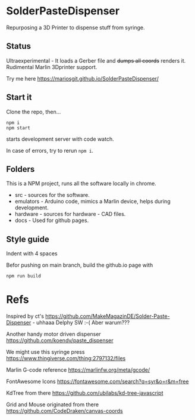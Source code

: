 # SolderPasteDispenser

Repurposing a 3D Printer to dispense stuff from syringe.

## Status

Ultraexperimental - It loads a Gerber file and ~~dumps all coords~~ renders it. Rudimental Marlin 3Dprinter support.

Try me here https://mariosgit.github.io/SolderPasteDispenser/

## Start it

Clone the repo, then...

```
npm i
npm start
```

starts development server with code watch.

In case of errors, try to rerun ```npm i```.

## Folders

This is a NPM project, runs all the software locally in chrome.

* src - sources for the software.
* emulators - Arduino code, mimics a Marlin device, helps during development.
* hardware - sources for hardware - CAD files.
* docs - Used for github pages.

## Style guide

Indent with 4 spaces

Befor pushing on main branch, build the github.io page with
```
npm run build
```

# Refs

Inspired by ct's https://github.com/MakeMagazinDE/Solder-Paste-Dispenser - uhhaaa Delphy SW :-( Aber warum???

Another handy motor driven dispenser https://github.com/koendv/paste_dispenser

We might use this syringe press https://www.thingiverse.com/thing:2797132/files

Marlin G-code reference https://marlinfw.org/meta/gcode/

FontAwesome Icons https://fontawesome.com/search?q=syr&o=r&m=free

KdTree from there https://github.com/ubilabs/kd-tree-javascript

Grid and Mouse originated from there https://github.com/CodeDraken/canvas-coords

